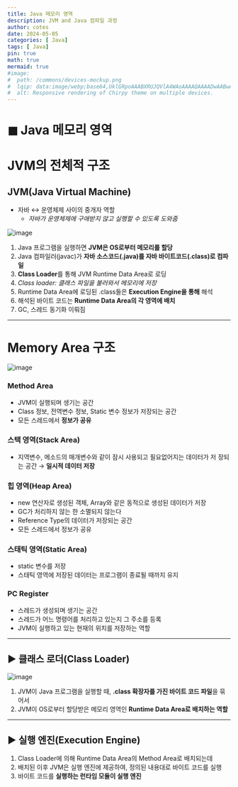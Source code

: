 ```yaml
---
title: Java 메모리 영역 
description: JVM and Java 컴파일 과정 
author: cotes
date: 2024-05-05
categories: [ Java]
tags: [ Java]
pin: true
math: true
mermaid: true
#image:
#  path: /commons/devices-mockup.png
#  lqip: data:image/webp;base64,UklGRpoAAABXRUJQVlA4WAoAAAAQAAAADwAABwAAQUxQSDIAAAARL0AmbZurmr57yyIiqE8oiG0bejIYEQTgqiDA9vqnsUSI6H+oAERp2HZ65qP/VIAWAFZQOCBCAAAA8AEAnQEqEAAIAAVAfCWkAALp8sF8rgRgAP7o9FDvMCkMde9PK7euH5M1m6VWoDXf2FkP3BqV0ZYbO6NA/VFIAAAA
#  alt: Responsive rendering of Chirpy theme on multiple devices.
---
```

# ◼︎ Java 메모리 영역

# JVM의 전체적 구조

## JVM(Java Virtual Machine)

- 자바 ↔ 운영체제 사이의 중개자 역할
  - *자바가 운영체제에 구애받지 않고 실행할 수 있도록 도와줌*

![image](https://github.com/subeenjeonHere/subeenjeonHere.github.io/assets/145312273/42a91071-c17b-4b85-bbc0-d987eb8c4196)


1. Java 프로그램을 실행하면 **JVM은 OS로부터 메모리를 할당**
2. Java 컴파일러(javac)가 **자바 소스코드(.java)를 자바 바이트코드(.class)로 컴파일**
3. **Class Loader**를 통해 JVM Runtime Data Area로 로딩
  1. *Class loader: 클래스 파일을 불러와서 메모리에 저장*
4. Runtime Data Area에 로딩된 .class들은 **Execution Engine을 통해** 해석
5. 해석된 바이트 코드는 **Runtime Data Area의 각 영역에 배치**
  1. GC, 스레드 동기화 이뤄짐

---

# Memory Area 구조

![image](https://github.com/subeenjeonHere/subeenjeonHere.github.io/assets/145312273/d89ee9fe-e31a-4fc4-8969-95e7a6bf2240)

### Method Area

- JVM이 실행되며 생기는 공간
- Class 정보, 전역변수 정보, Static 변수 정보가 저장되는 공간
- 모든 스레드에서 **정보가 공유**

### 스택 영역(Stack Area)

- 지역변수, 메소드의 매개변수와 같이 잠시 사용되고 필요없어지는 데이터가 저 장되는 공간 → **일시적 데이터 저장**

### 힙 영역(Heap Area)

- new 연산자로 생성된 객체, Array와 같은 동적으로 생성된 데이터가 저장
- GC가 처리하지 않는 한 소멸되지 않는다
- Reference Type의 데이터가 저장되는 공간
- 모든 스레드에서 정보가 공유

### 스태틱 영역(Static Area)

- static 변수를 저장
- 스태틱 영역에 저장된 데이터는 프로그램이 종료될 때까지 유지

### PC Register

- 스레드가 생성되며 생기는 공간
- 스레드가 어느 명령어를 처리하고 있는지 그 주소를 등록
- JVM이 실행하고 있는 현재의 위치를 저장하는 역할

---

## ► 클래스 로더(Class Loader)

![image](https://github.com/subeenjeonHere/subeenjeonHere.github.io/assets/145312273/2a256963-9eb9-4e6e-822c-56150501b9ef)

1. JVM이 Java 프로그램을 실행할 때, **.class 확장자를 가진 바이트 코드 파일**을  묶어서
2. JVM이 OS로부터 할당받은 메모리 영역인 **Runtime Data Area로 배치하는 역할**

---

## ► 실행 엔진(Execution Engine)

1. Class Loader에 의해 Runtime Data Area의 Method Area로 배치되는데
2. 배치된 이후 JVM은 실행 엔진에 제공하여, 정의된 내용대로 바이트 코드를 실행
3. 바이트 코드를 **실행하는 런타임 모듈이 실행 엔진**
